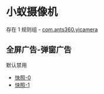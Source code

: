 # 小蚁摄像机

存在 1 规则组 - [com.ants360.yicamera](/src/apps/com.ants360.yicamera.ts)

## 全屏广告-弹窗广告

默认禁用

- [快照-0](https://i.gkd.li/i/13463241)
- [快照-1](https://i.gkd.li/i/13543175)
